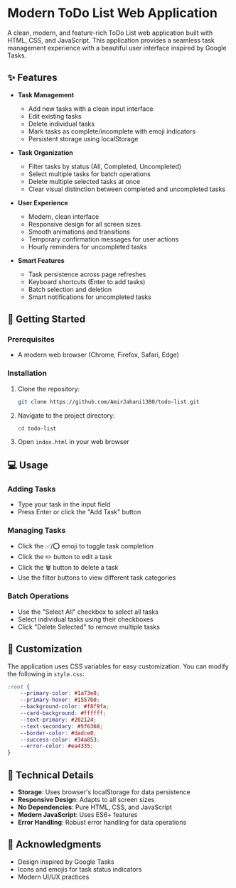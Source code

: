 # Modern ToDo List Web Application

A clean, modern, and feature-rich ToDo List web application built with HTML, CSS, and JavaScript. This application provides a seamless task management experience with a beautiful user interface inspired by Google Tasks.

## ✨ Features

- **Task Management**
  - Add new tasks with a clean input interface
  - Edit existing tasks
  - Delete individual tasks
  - Mark tasks as complete/incomplete with emoji indicators
  - Persistent storage using localStorage

- **Task Organization**
  - Filter tasks by status (All, Completed, Uncompleted)
  - Select multiple tasks for batch operations
  - Delete multiple selected tasks at once
  - Clear visual distinction between completed and uncompleted tasks

- **User Experience**
  - Modern, clean interface
  - Responsive design for all screen sizes
  - Smooth animations and transitions
  - Temporary confirmation messages for user actions
  - Hourly reminders for uncompleted tasks

- **Smart Features**
  - Task persistence across page refreshes
  - Keyboard shortcuts (Enter to add tasks)
  - Batch selection and deletion
  - Smart notifications for uncompleted tasks

## 🚀 Getting Started

### Prerequisites
- A modern web browser (Chrome, Firefox, Safari, Edge)

### Installation
1. Clone the repository:
   ```bash
   git clone https://github.com/AmirJahani1380/todo-list.git
   ```
2. Navigate to the project directory:
   ```bash
   cd todo-list
   ```
3. Open `index.html` in your web browser

## 💻 Usage

### Adding Tasks
- Type your task in the input field
- Press Enter or click the "Add Task" button

### Managing Tasks
- Click the ✅/⭕ emoji to toggle task completion
- Click the ✏️ button to edit a task
- Click the 🗑️ button to delete a task
- Use the filter buttons to view different task categories

### Batch Operations
- Use the "Select All" checkbox to select all tasks
- Select individual tasks using their checkboxes
- Click "Delete Selected" to remove multiple tasks

## 🎨 Customization

The application uses CSS variables for easy customization. You can modify the following in `style.css`:

```css
:root {
    --primary-color: #1a73e8;
    --primary-hover: #1557b0;
    --background-color: #f8f9fa;
    --card-background: #ffffff;
    --text-primary: #202124;
    --text-secondary: #5f6368;
    --border-color: #dadce0;
    --success-color: #34a853;
    --error-color: #ea4335;
}
```

## 🔧 Technical Details

- **Storage**: Uses browser's localStorage for data persistence
- **Responsive Design**: Adapts to all screen sizes
- **No Dependencies**: Pure HTML, CSS, and JavaScript
- **Modern JavaScript**: Uses ES6+ features
- **Error Handling**: Robust error handling for data operations


## 🙏 Acknowledgments

- Design inspired by Google Tasks
- Icons and emojis for task status indicators
- Modern UI/UX practices
